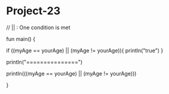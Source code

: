 # Project-23
// || : One condition is met

fun main() {

if ((myAge == yourAge) || (myAge != yourAge)){
    println("true")
    }

println("===============")

println(((myAge == yourAge) || (myAge != yourAge)))
        
}
